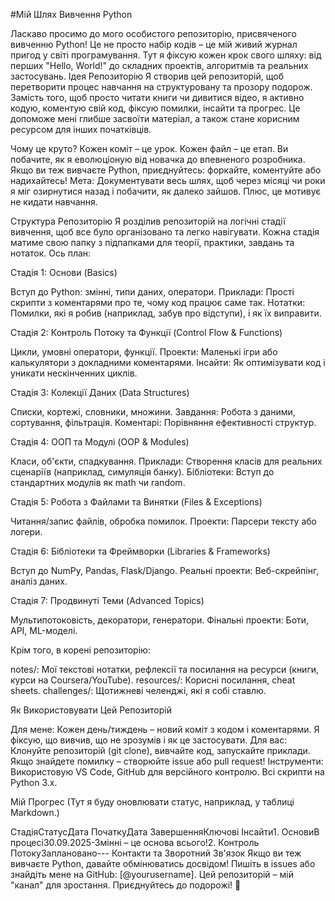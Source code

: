 #Мій Шлях Вивчення Python

Ласкаво просимо до мого особистого репозиторію, присвяченого вивченню Python! Це не просто набір кодів – це мій живий журнал пригод у світі програмування. Тут я фіксую кожен крок свого шляху: від перших "Hello, World!" до складних проектів, алгоритмів та реальних застосувань.
Ідея Репозиторію
Я створив цей репозиторій, щоб перетворити процес навчання на структуровану та прозору подорож. Замість того, щоб просто читати книги чи дивитися відео, я активно кодую, коментую свій код, фіксую помилки, інсайти та прогрес. Це допоможе мені глибше засвоїти матеріал, а також стане корисним ресурсом для інших початківців.

Чому це круто? Кожен коміт – це урок. Кожен файл – це етап. Ви побачите, як я еволюціоную від новачка до впевненого розробника. Якщо ви теж вивчаєте Python, приєднуйтесь: форкайте, коментуйте або надихайтесь!
Мета: Документувати весь шлях, щоб через місяці чи роки я міг озирнутися назад і побачити, як далеко зайшов. Плюс, це мотивує не кидати навчання.

Структура Репозиторію
Я розділив репозиторій на логічні стадії вивчення, щоб все було організовано та легко навігувати. Кожна стадія матиме свою папку з підпапками для теорії, практики, завдань та нотаток. Ось план:

Стадія 1: Основи (Basics)

Вступ до Python: змінні, типи даних, оператори.
Приклади: Прості скрипти з коментарями про те, чому код працює саме так.
Нотатки: Помилки, які я робив (наприклад, забув про відступи), і як їх виправити.


Стадія 2: Контроль Потоку та Функції (Control Flow & Functions)

Цикли, умовні оператори, функції.
Проекти: Маленькі ігри або калькулятори з докладними коментарями.
Інсайти: Як оптимізувати код і уникати нескінченних циклів.


Стадія 3: Колекції Даних (Data Structures)

Списки, кортежі, словники, множини.
Завдання: Робота з даними, сортування, фільтрація.
Коментарі: Порівняння ефективності структур.


Стадія 4: ООП та Модулі (OOP & Modules)

Класи, об'єкти, спадкування.
Приклади: Створення класів для реальних сценаріїв (наприклад, симуляція банку).
Бібліотеки: Вступ до стандартних модулів як math чи random.


Стадія 5: Робота з Файлами та Винятки (Files & Exceptions)

Читання/запис файлів, обробка помилок.
Проекти: Парсери тексту або логери.


Стадія 6: Бібліотеки та Фреймворки (Libraries & Frameworks)

Вступ до NumPy, Pandas, Flask/Django.
Реальні проекти: Веб-скрейпінг, аналіз даних.


Стадія 7: Продвинуті Теми (Advanced Topics)

Мультипотоковість, декоратори, генератори.
Фінальні проекти: Боти, API, ML-моделі.



Крім того, в корені репозиторію:

notes/: Мої текстові нотатки, рефлексії та посилання на ресурси (книги, курси на Coursera/YouTube).
resources/: Корисні посилання, cheat sheets.
challenges/: Щотижневі челенджі, які я собі ставлю.

Як Використовувати Цей Репозиторій

Для мене: Кожен день/тиждень – новий коміт з кодом і коментарями. Я фіксую, що вивчив, що не зрозумів і як це застосувати.
Для вас: Клонуйте репозиторій (git clone), вивчайте код, запускайте приклади. Якщо знайдете помилку – створюйте issue або pull request!
Інструменти: Використовую VS Code, GitHub для версійного контролю. Всі скрипти на Python 3.x.

Мій Прогрес
(Тут я буду оновлювати статус, наприклад, у таблиці Markdown.)


























СтадіяСтатусДата ПочаткуДата ЗавершенняКлючові Інсайти1. ОсновиВ процесі30.09.2025-Змінні – це основа всього!2. Контроль ПотокуЗаплановано---
Контакти та Зворотний Зв'язок
Якщо ви теж вивчаєте Python, давайте обмінюватись досвідом! Пишіть в issues або знайдіть мене на GitHub: [@yourusername].
Цей репозиторій – мій "канал" для зростання. Приєднуйтесь до подорожі! 🚀
